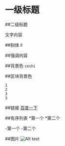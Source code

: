 # 一级标题
##二级标题

文字内容

##斜体
*li*

##强调内容




##背景色
``ceshi ``



##区块背景色
```
1
2
3
3
```



##链接
[百度一下](http://www.baidu.com)



##有序列表
*第一个
*第二个

-第一个
-第二个

##图片
![Alt text](/path/to/img.jpg)

